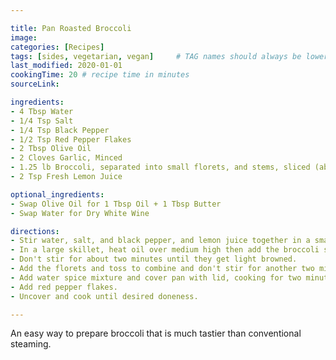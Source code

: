 ```yaml
---

title: Pan Roasted Broccoli
image:
categories: [Recipes]
tags: [sides, vegetarian, vegan]     # TAG names should always be lowercase
last_modified: 2020-01-01
cookingTime: 20 # recipe time in minutes
sourceLink: 

ingredients:
- 4 Tbsp Water
- 1/4 Tsp Salt
- 1/4 Tsp Black Pepper
- 1/2 Tsp Red Pepper Flakes
- 2 Tbsp Olive Oil
- 2 Cloves Garlic, Minced
- 1.25 lb Broccoli, separated into small florets, and stems, sliced (about 5 cups florets and 3/4 cup stems in total)
- 2 Tsp Fresh Lemon Juice

optional_ingredients:
- Swap Olive Oil for 1 Tbsp Oil + 1 Tbsp Butter
- Swap Water for Dry White Wine

directions:
- Stir water, salt, and black pepper, and lemon juice together in a small bowl until the salt dissolves.
- In a large skillet, heat oil over medium high then add the broccoli stems in an even layer. 
- Don't stir for about two minutes until they get light browned.
- Add the florets and toss to combine and don't stir for another two minutes, until they just begin to brown. Also add the garlic.
- Add water spice mixture and cover pan with lid, cooking for two minutes.
- Add red pepper flakes.
- Uncover and cook until desired doneness.

---
```


An easy way to prepare broccoli that is much tastier than conventional steaming.
